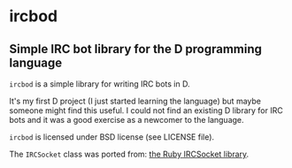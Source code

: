 # ircbod
## Simple IRC bot library for the D programming language

`ircbod` is a simple library for writing IRC bots in D.

It's my first D project (I just started learning the language) but maybe someone might find this useful.
I could not find an existing D library for IRC bots and it was a good exercise as a newcomer to the language.

`ircbod` is licensed under BSD license (see LICENSE file).

The `IRCSocket` class was ported from: [the Ruby IRCSocket library](https://github.com/injekt/irc-socket).
